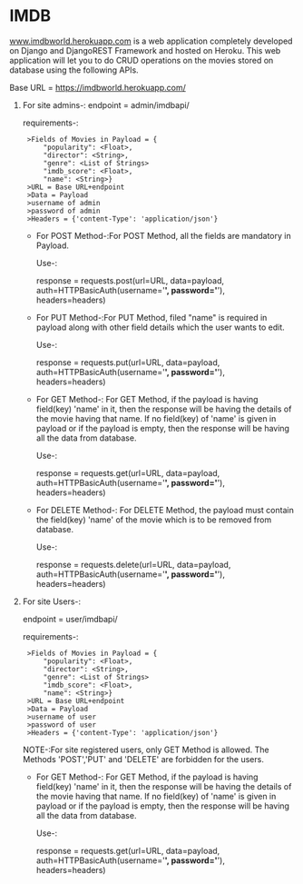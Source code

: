 # IMDB
www.imdbworld.herokuapp.com is a web application completely developed on Django and DjangoREST 
Framework and hosted on Heroku. This web application will let you to do CRUD operations on the movies
stored on database using the following APIs.

Base URL = https://imdbworld.herokuapp.com/

1. For site admins-:
    endpoint = admin/imdbapi/
    
    requirements-:
        
        >Fields of Movies in Payload = {
            "popularity": <Float>,
            "director": <String>,
            "genre": <List of Strings>
            "imdb_score": <Float>,
            "name": <String>}
        >URL = Base URL+endpoint
        >Data = Payload
        >username of admin
        >password of admin
        >Headers = {'content-Type': 'application/json'}
        
    * For POST Method-:For POST Method, all the fields are mandatory in Payload.
    
        Use-:
        
        response = requests.post(url=URL, data=payload, auth=HTTPBasicAuth(username='****', password='****'),
                          headers=headers)
                      
    * For PUT Method-:For PUT Method, filed "name" is required in payload along with other field details which the user wants to edit.
    
        Use-:
        
        response = requests.put(url=URL, data=payload, auth=HTTPBasicAuth(username='****', password='****'), headers=headers)
    
    * For GET Method-: For GET Method, if the payload is having field(key) 'name' in it, then the response will be having the details of the movie having that name.
      If no field(key) of 'name' is given in payload or if the payload is empty, then the response will be having all the data from database.
      
        Use-: 
        
        response = requests.get(url=URL, data=payload, auth=HTTPBasicAuth(username='****', password='****'), headers=headers)     
    
    * For DELETE Method-: For DELETE Method, the payload must contain the field(key) 'name' of the movie which is to be removed from database.
    
        Use-:
        
        response = requests.delete(url=URL, data=payload, auth=HTTPBasicAuth(username='****', password='****'), headers=headers)
       
2. For site Users-:

    endpoint = user/imdbapi/
    
    requirements-:
        
        >Fields of Movies in Payload = {
            "popularity": <Float>,
            "director": <String>,
            "genre": <List of Strings>
            "imdb_score": <Float>,
            "name": <String>}
        >URL = Base URL+endpoint
        >Data = Payload
        >username of user
        >password of user
        >Headers = {'content-Type': 'application/json'}
        
    NOTE-:For site registered users, only GET Method is allowed. The Methods 'POST','PUT' and 'DELETE' are forbidden for the users.
    
    * For GET Method-: For GET Method, if the payload is having field(key) 'name' in it, then the response will be having the details of the movie having that name.
      If no field(key) of 'name' is given in payload or if the payload is empty, then the response will be having all the data from database.
      
        Use-: 
        
        response = requests.get(url=URL, data=payload, auth=HTTPBasicAuth(username='****', password='****'), headers=headers)
    
    
    